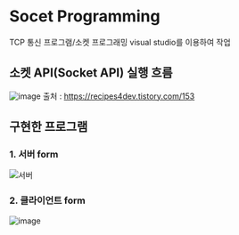 # Socet Programming
TCP 통신 프로그램/소켓 프로그래밍
visual studio를 이용하여 작업

## 소켓 API(Socket API) 실행 흐름
![image](https://github.com/HYEJJJJJ/Socet/assets/122515375/900d76b2-073c-478c-b4b6-a53a2c528893)
출처 : https://recipes4dev.tistory.com/153

## 구현한 프로그램
### 1. 서버 form
![서버](https://github.com/HYEJJJJJ/Socet/assets/122515375/f7371c56-9e45-45e3-92dc-f9f2aec803e9)

### 2. 클라이언트 form
![image](https://github.com/HYEJJJJJ/Socet/assets/122515375/4aafe37a-4587-4b8f-89e1-3d7978c1de1a)


